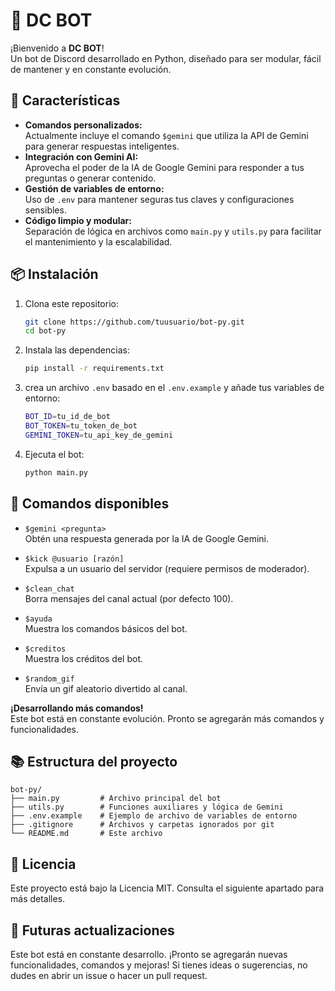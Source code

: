 # 🤖 DC BOT

¡Bienvenido a **DC BOT**!  
Un bot de Discord desarrollado en Python, diseñado para ser modular, fácil de mantener y en constante evolución.

## 🚀 Características

- **Comandos personalizados:**  
  Actualmente incluye el comando `$gemini` que utiliza la API de Gemini para generar respuestas inteligentes.
- **Integración con Gemini AI:**  
  Aprovecha el poder de la IA de Google Gemini para responder a tus preguntas o generar contenido.
- **Gestión de variables de entorno:**  
  Uso de `.env` para mantener seguras tus claves y configuraciones sensibles.
- **Código limpio y modular:**  
  Separación de lógica en archivos como `main.py` y `utils.py` para facilitar el mantenimiento y la escalabilidad.

## 📦 Instalación

1. Clona este repositorio:
   ```bash
   git clone https://github.com/tuusuario/bot-py.git
   cd bot-py
   ```

2. Instala las dependencias:
   ```bash
   pip install -r requirements.txt
   ```

3. crea un archivo `.env` basado en el `.env.example` y añade tus variables de entorno:
   ```bash
   BOT_ID=tu_id_de_bot
   BOT_TOKEN=tu_token_de_bot
   GEMINI_TOKEN=tu_api_key_de_gemini
   ```

4. Ejecuta el bot:
   ```bash
   python main.py
   ```

## 🧩 Comandos disponibles

- `$gemini <pregunta>`  
  Obtén una respuesta generada por la IA de Google Gemini.

- `$kick @usuario [razón]`  
  Expulsa a un usuario del servidor (requiere permisos de moderador).

- `$clean_chat`  
  Borra mensajes del canal actual (por defecto 100).

- `$ayuda`  
  Muestra los comandos básicos del bot.

- `$creditos`  
  Muestra los créditos del bot.

- `$random_gif`  
  Envía un gif aleatorio divertido al canal.

**¡Desarrollando más comandos!**  
Este bot está en constante evolución. Pronto se agregarán más comandos y funcionalidades.

## 📚 Estructura del proyecto

```plaintext
bot-py/
├── main.py         # Archivo principal del bot
├── utils.py        # Funciones auxiliares y lógica de Gemini
├── .env.example    # Ejemplo de archivo de variables de entorno
├── .gitignore      # Archivos y carpetas ignorados por git
└── README.md       # Este archivo
```

## 📝 Licencia

Este proyecto está bajo la Licencia MIT. Consulta el siguiente apartado para más detalles.

## 🌱 Futuras actualizaciones

Este bot está en constante desarrollo. ¡Pronto se agregarán nuevas funcionalidades, comandos y mejoras! Si tienes ideas o sugerencias, no dudes en abrir un issue o hacer un pull request.